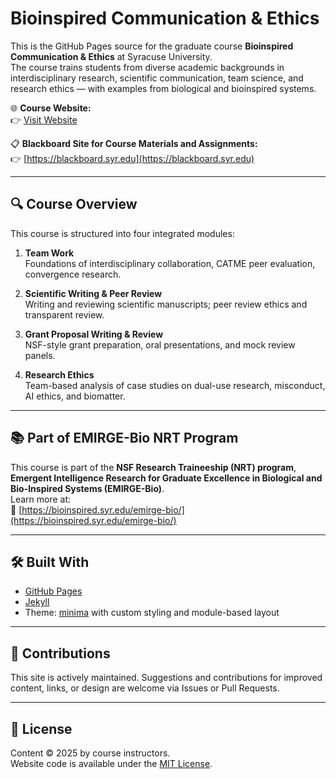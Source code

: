# Bioinspired Communication & Ethics

This is the GitHub Pages source for the graduate course **Bioinspired Communication & Ethics** at Syracuse University.  
The course trains students from diverse academic backgrounds in interdisciplinary research, scientific communication, team science, and research ethics — with examples from biological and bioinspired systems.

🌐 **Course Website:**  
👉 [Visit Website](https://tengzhang48.github.io/Bioinspired-Communication-Ethics/)

📋 **Blackboard Site for Course Materials and Assignments:**  
👉 [https://blackboard.syr.edu](https://blackboard.syr.edu)

---

## 🔍 Course Overview

This course is structured into four integrated modules:

1. **Team Work**  
   Foundations of interdisciplinary collaboration, CATME peer evaluation, convergence research.

2. **Scientific Writing & Peer Review**  
   Writing and reviewing scientific manuscripts; peer review ethics and transparent review.

3. **Grant Proposal Writing & Review**  
   NSF-style grant preparation, oral presentations, and mock review panels.

4. **Research Ethics**  
   Team-based analysis of case studies on dual-use research, misconduct, AI ethics, and biomatter.

---

## 📚 Part of EMIRGE-Bio NRT Program

This course is part of the **NSF Research Traineeship (NRT) program**,  
**Emergent Intelligence Research for Graduate Excellence in Biological and Bio-Inspired Systems (EMIRGE-Bio)**.  
Learn more at:  
🔗 [https://bioinspired.syr.edu/emirge-bio/](https://bioinspired.syr.edu/emirge-bio/)

---

## 🛠️ Built With

- [GitHub Pages](https://pages.github.com/)
- [Jekyll](https://jekyllrb.com/)
- Theme: [minima](https://github.com/jekyll/minima) with custom styling and module-based layout

---

## 🤝 Contributions

This site is actively maintained. Suggestions and contributions for improved content, links, or design are welcome via Issues or Pull Requests.

---

## 📄 License

Content © 2025 by course instructors.  
Website code is available under the [MIT License](LICENSE).

